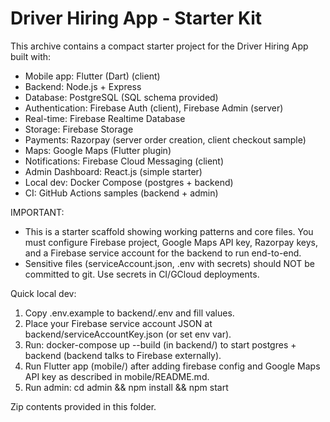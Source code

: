 Driver Hiring App - Starter Kit
==================================

This archive contains a compact starter project for the Driver Hiring App built with:
- Mobile app: Flutter (Dart) (client)
- Backend: Node.js + Express
- Database: PostgreSQL (SQL schema provided)
- Authentication: Firebase Auth (client), Firebase Admin (server)
- Real-time: Firebase Realtime Database
- Storage: Firebase Storage
- Payments: Razorpay (server order creation, client checkout sample)
- Maps: Google Maps (Flutter plugin)
- Notifications: Firebase Cloud Messaging (client)
- Admin Dashboard: React.js (simple starter)
- Local dev: Docker Compose (postgres + backend)
- CI: GitHub Actions samples (backend + admin)

IMPORTANT:
- This is a starter scaffold showing working patterns and core files. You must configure Firebase project, Google Maps API key,
  Razorpay keys, and a Firebase service account for the backend to run end-to-end.
- Sensitive files (serviceAccount.json, .env with secrets) should NOT be committed to git. Use secrets in CI/GCloud deployments.

Quick local dev:
1. Copy .env.example to backend/.env and fill values.
2. Place your Firebase service account JSON at backend/serviceAccountKey.json (or set env var).
3. Run: docker-compose up --build  (in backend/) to start postgres + backend (backend talks to Firebase externally).
4. Run Flutter app (mobile/) after adding firebase config and Google Maps API key as described in mobile/README.md.
5. Run admin: cd admin && npm install && npm start

Zip contents provided in this folder.
